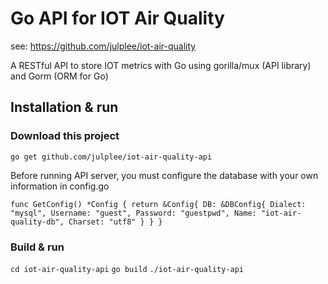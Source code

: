 # Go API for IOT Air Quality

see: https://github.com/julplee/iot-air-quality

A RESTful API to store IOT metrics with Go using gorilla/mux (API library) and Gorm (ORM for Go)

## Installation & run

### Download this project

`go get github.com/julplee/iot-air-quality-api`

Before running API server, you must configure the database with your own information in config.go

`
func GetConfig() *Config {
    return &Config{
        DB: &DBConfig{
            Dialect: "mysql",
            Username: "guest",
            Password: "guestpwd",
            Name: "iot-air-quality-db",
            Charset: "utf8"
        }
    }
}
`

### Build & run

`cd iot-air-quality-api`
`go build`
`./iot-air-quality-api`
